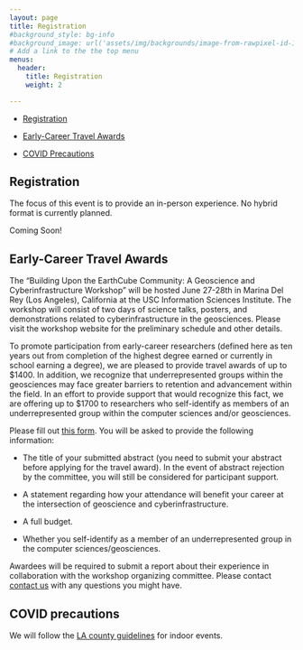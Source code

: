 ```yaml
---
layout: page
title: Registration
#background_style: bg-info
#background_image: url('assets/img/backgrounds/image-from-rawpixel-id-1199650-jpeg.jpg')
# Add a link to the the top menu
menus:
  header:
    title: Registration
    weight: 2

---
```


* [Registration](#registrationinfo)

* [Early-Career Travel Awards](#travelawards)

* [COVID Precautions](#covid)

## <a name='registrationinfo'> Registration </a>

The focus of this event is to provide an in-person experience. No hybrid format is currently planned. 

Coming Soon!

## <a name='travelawards'>Early-Career Travel Awards</a>

The “Building Upon the EarthCube Community: A Geoscience and Cyberinfrastructure Workshop” will be hosted June 27-28th in Marina Del Rey (Los Angeles), California at the USC Information Sciences Institute. The workshop will consist of two days of science talks, posters, and demonstrations related to cyberinfrastructure in the geosciences. Please visit the workshop website for the preliminary schedule and other details.   

To promote participation from early-career researchers (defined here as ten years out from completion of the highest degree earned or currently in school earning a degree), we are pleased to provide travel awards of up to $1400. In addition, we recognize that underrepresented groups within the geosciences may face greater barriers to retention and advancement within the field. In an effort to provide support that would recognize this fact, we are offering up to $1700 to researchers who self-identify as members of an underrepresented group within the computer sciences and/or geosciences.  

Please fill out [this form](https://forms.gle/vinQAFAX9FFavAqT7). You will be asked to provide the following information:  

* The title of your submitted abstract (you need to submit your abstract before applying for the travel award). In the event of abstract rejection by the committee, you will still be considered for participant support.  

* A statement regarding how your attendance will benefit your career at the intersection of geoscience and cyberinfrastructure.  

* A full budget.  

* Whether you self-identify as a member of an underrepresented group in the computer sciences/geosciences.   

Awardees will be required to submit a report about their experience in collaboration with the workshop organizing committee. Please contact [contact us](https://isi-usc-edu.github.io/building-upon-the-earthcube-community/#about) with any questions you might have. 

## <a name='covid'> COVID precautions </a>

We will follow the [LA county guidelines](http://publichealth.lacounty.gov/media/coronavirus/guidances.htm) for indoor events. 